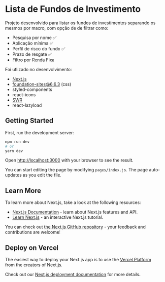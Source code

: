 # Lista de Fundos de Investimento

Projeto desenvolvido para listar os fundos de investimentos separando os mesmos por macro, com opção de de filtrar como:

- Pesquisa por nome :white_check_mark:
- Aplicação mínima :white_check_mark:
- Perfil de risco do fundo :white_check_mark:
- Prazo de resgate :white_check_mark:
- Filtro por Renda Fixa

Foi utlizado no desenvolvimento:

- [Next.js](https://nextjs.org/)
- foundation-sites@6.6.3 (css)
- styled-components
- react-icons
- [SWR](https://swr.vercel.app/)
- react-lazyload

## Getting Started

First, run the development server:

```bash
npm run dev
# or
yarn dev
```

Open [http://localhost:3000](http://localhost:3000) with your browser to see the result.

You can start editing the page by modifying `pages/index.js`. The page auto-updates as you edit the file.

## Learn More

To learn more about Next.js, take a look at the following resources:

- [Next.js Documentation](https://nextjs.org/docs) - learn about Next.js features and API.
- [Learn Next.js](https://nextjs.org/learn) - an interactive Next.js tutorial.

You can check out [the Next.js GitHub repository](https://github.com/vercel/next.js/) - your feedback and contributions are welcome!

## Deploy on Vercel

The easiest way to deploy your Next.js app is to use the [Vercel Platform](https://vercel.com/import?utm_medium=default-template&filter=next.js&utm_source=create-next-app&utm_campaign=create-next-app-readme) from the creators of Next.js.

Check out our [Next.js deployment documentation](https://nextjs.org/docs/deployment) for more details.
